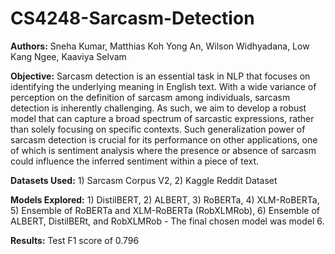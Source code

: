 # CS4248-Sarcasm-Detection

**Authors:** Sneha Kumar, Matthias Koh Yong An, Wilson Widhyadana, Low Kang Ngee, Kaaviya Selvam

**Objective:** Sarcasm detection is an essential task in NLP that focuses on identifying the underlying meaning in English text. With a wide variance of perception on the definition of sarcasm among individuals, sarcasm detection is inherently challenging. As such, we aim to develop a robust model that can capture a broad spectrum of sarcastic expressions, rather than solely focusing on specific contexts. Such generalization power of sarcasm detection is crucial for its performance on other applications, one of which is sentiment analysis where the presence or absence of sarcasm could influence the inferred sentiment within a piece of text. 

**Datasets Used:** 1) Sarcasm Corpus V2, 2) Kaggle Reddit Dataset

**Models Explored:** 1) DistilBERT, 2) ALBERT, 3) RoBERTa, 4) XLM-RoBERTa, 5) Ensemble of RoBERTa and XLM-RoBERTa (RobXLMRob), 6) Ensemble of ALBERT, DistilBERt, and RobXLMRob - The final chosen model was model 6. 

**Results:** Test F1 score of 0.796 
